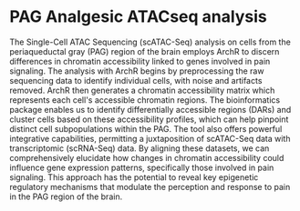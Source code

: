 # PAG Analgesic ATACseq analysis


The Single-Cell ATAC Sequencing (scATAC-Seq) analysis on cells from the periaqueductal gray (PAG) region of the brain employs ArchR to discern differences in chromatin accessibility linked to genes involved in pain signaling. The analysis with ArchR begins by preprocessing the raw sequencing data to identify individual cells, with noise and artifacts removed. ArchR then generates a chromatin accessibility matrix which represents each cell's accessible chromatin regions. The bioinformatics package enables us to identify differentially accessible regions (DARs) and cluster cells based on these accessibility profiles, which can help pinpoint distinct cell subpopulations within the PAG. The tool also offers powerful integrative capabilities, permitting a juxtaposition of scATAC-Seq data with transcriptomic (scRNA-Seq) data. By aligning these datasets, we can comprehensively elucidate how changes in chromatin accessibility could influence gene expression patterns, specifically those involved in pain signaling. This approach has the potential to reveal key epigenetic regulatory mechanisms that modulate the perception and response to pain in the PAG region of the brain.
